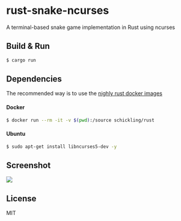 rust-snake-ncurses
==================

A terminal-based snake game implementation in Rust using ncurses

## Build & Run

```sh
$ cargo run
```

## Dependencies

The recommended way is to use the [nighly rust docker images](https://github.com/schickling/dockerfiles/tree/master/rust)

#### Docker

```sh
$ docker run --rm -it -v $(pwd):/source schickling/rust
```

#### Ubuntu

```sh
$ sudo apt-get install libncurses5-dev -y
```

## Screenshot

![](https://raw.githubusercontent.com/schickling/rust-snake-ncurses/master/screenshot.png)

## License

MIT
